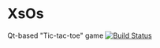 # XsOs
Qt-based "Tic-tac-toe" game [![Build Status](https://travis-ci.org/UrFU-Programming/XsOs.svg?branch=master)](https://travis-ci.org/UrFU-Programming/XsOs)
